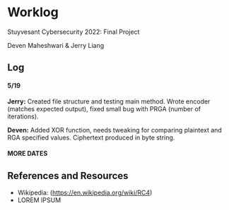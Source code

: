 # Worklog
Stuyvesant Cybersecurity 2022: Final Project

Deven Maheshwari & Jerry Liang

## Log

#### 5/19
**Jerry:** Created file structure and testing main method. Wrote encoder (matches expected output), fixed small bug with PRGA (number of iterations).

**Deven:** Added XOR function, needs tweaking for comparing plaintext and RGA specified values. Ciphertext produced in byte string.

#### MORE DATES

## References and Resources
* Wikipedia: (https://en.wikipedia.org/wiki/RC4)
* LOREM IPSUM
